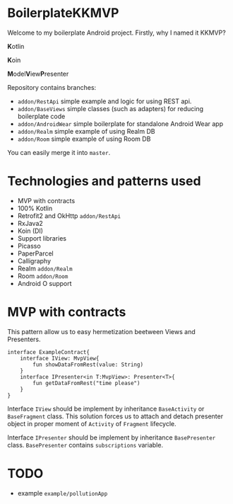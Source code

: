 # BoilerplateKKMVP

Welcome to my boilerplate Android project. Firstly, why I named it KKMVP?

<b>K</b>otlin

<b>K</b>oin

<b>M</b>odel<b>V</b>iew<b>P</b>resenter

Repository contains branches:
- `addon/RestApi` simple example and logic for using REST api.
- `addon/BaseViews` simple classes (such as adapters) for reducing boilerplate code
- `addon/AndroidWear` simple boilerplate for standalone Android Wear app
- `addon/Realm` simple example of using Realm DB
- `addon/Room` simple example of using Room DB

You can easily merge it into `master`.

# Technologies and patterns used
- MVP with contracts
- 100% Kotlin
- Retrofit2 and OkHttp `addon/RestApi`
- RxJava2
- Koin (DI)
- Support libraries
- Picasso
- PaperParcel
- Calligraphy
- Realm `addon/Realm`
- Room `addon/Room`
- Android O support

# MVP with contracts
This pattern allow us to easy hermetization beetween Views and Presenters.
```
interface ExampleContract{
    interface IView: MvpView{
        fun showDataFromRest(value: String)
    }
    interface IPresenter<in T:MvpView>: Presenter<T>{
        fun getDataFromRest("time please")
    }
}
```
Interface `IView` should be implement by inheritance `BaseActivity` or `BaseFragment` class. This solution forces us to attach and detach presenter object in proper moment of `Activity` of `Fragment` lifecycle.

Interface `IPresenter` should be implement by inheritance `BasePresenter` class. `BasePresenter` contains `subscriptions` variable.

# TODO
- example `example/pollutionApp`

